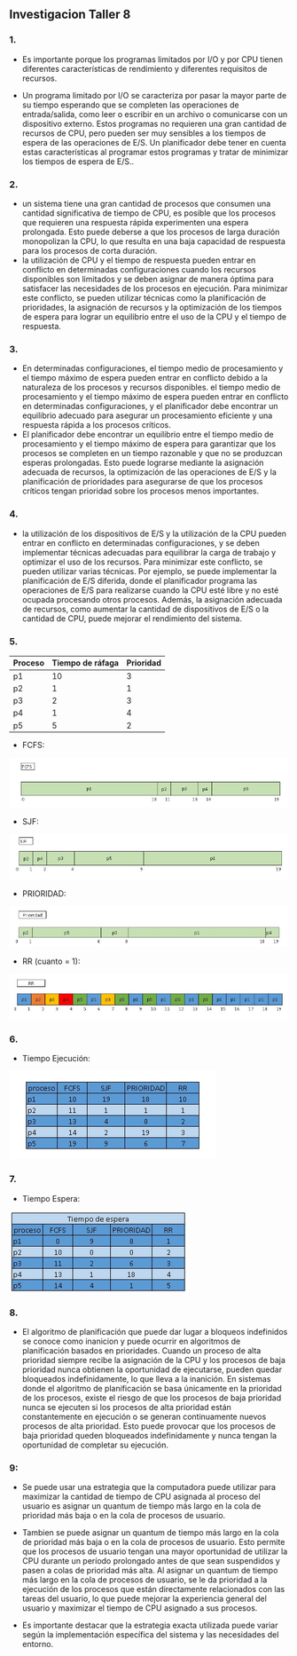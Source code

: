 ## Investigacion Taller 8


### 1.
   * Es importante porque los programas limitados por I/O y por CPU tienen diferentes características de rendimiento y diferentes requisitos de recursos.

   * Un programa limitado por I/O se caracteriza por pasar la mayor parte de su tiempo esperando que se completen las operaciones de entrada/salida, como leer o escribir en un archivo o comunicarse con un dispositivo externo. Estos programas no requieren una gran cantidad de recursos de CPU, pero pueden ser muy sensibles a los tiempos de espera de las operaciones de E/S. Un planificador debe tener en cuenta estas características al programar estos programas y tratar de minimizar los tiempos de espera de E/S..
    

### 2. 

   * un sistema tiene una gran cantidad de procesos que consumen una cantidad significativa de tiempo de CPU, es posible que los procesos que requieren una respuesta rápida experimenten una espera prolongada. Esto puede deberse a que los procesos de larga duración monopolizan la CPU, lo que resulta en una baja capacidad de respuesta para los procesos de corta duración.
   * la utilización de CPU y el tiempo de respuesta pueden entrar en conflicto en determinadas configuraciones cuando los recursos disponibles son limitados y se deben asignar de manera óptima para satisfacer las necesidades de los procesos en ejecución. Para minimizar este conflicto, se pueden utilizar técnicas como la planificación de prioridades, la asignación de recursos y la optimización de los tiempos de espera para lograr un equilibrio entre el uso de la CPU y el tiempo de respuesta.

### 3.

   * En determinadas configuraciones, el tiempo medio de procesamiento y el tiempo máximo de espera pueden entrar en conflicto debido a la naturaleza de los procesos y recursos disponibles. el tiempo medio de procesamiento y el tiempo máximo de espera pueden entrar en conflicto en determinadas configuraciones, y el planificador debe encontrar un equilibrio adecuado para asegurar un procesamiento eficiente y una respuesta rápida a los procesos críticos.
   * El planificador debe encontrar un equilibrio entre el tiempo medio de procesamiento y el tiempo máximo de espera para garantizar que los procesos se completen en un tiempo razonable y que no se produzcan esperas prolongadas. Esto puede lograrse mediante la asignación adecuada de recursos, la optimización de las operaciones de E/S y la planificación de prioridades para asegurarse de que los procesos críticos tengan prioridad sobre los procesos menos importantes.
 
### 4.

   * la utilización de los dispositivos de E/S y la utilización de la CPU pueden entrar en conflicto en determinadas configuraciones, y se deben implementar técnicas adecuadas para equilibrar la carga de trabajo y optimizar el uso de los recursos. Para minimizar este conflicto, se pueden utilizar varias técnicas. Por ejemplo, se puede implementar la planificación de E/S diferida, donde el planificador programa las operaciones de E/S para realizarse cuando la CPU esté libre y no esté ocupada procesando otros procesos. Además, la asignación adecuada de recursos, como aumentar la cantidad de dispositivos de E/S o la cantidad de CPU, puede mejorar el rendimiento del sistema.

### 5.

Proceso | Tiempo de ráfaga | Prioridad 
--------|-----------------|-----------
 p1     |       10        |    3     
 p2     |       1         |    1     
 p3     |       2         |    3     
 p4     |       1         |    4     
 p5     |       5         |    2 
 
 
 
   * FCFS:
 
 ![Diagrama de Grantt FCFS](https://github.com/DiegoEsteban07/Sistemas-Operacionales-H1/blob/main/Taller%208/FCFS2.jpg?raw=true)
 
  * SJF:
 
 ![Diagrama de Grantt FCFS](https://github.com/DiegoEsteban07/Sistemas-Operacionales-H1/blob/main/Taller%208/SJF.jpg?raw=true)
 
  * PRIORIDAD:
 
 ![Diagrama de Grantt FCFS](https://github.com/DiegoEsteban07/Sistemas-Operacionales-H1/blob/main/Taller%208/Prioridad.jpg?raw=true)
 
  * RR (cuanto = 1):
 
 ![Diagrama de Grantt FCFS](https://github.com/DiegoEsteban07/Sistemas-Operacionales-H1/blob/main/Taller%208/RR3.jpg?raw=true)


### 6.
 
   * Tiempo Ejecución:
 
 ![Diagrama de Grantt FCFS](https://github.com/DiegoEsteban07/Sistemas-Operacionales-H1/blob/main/Taller%208/Ejecucion.jpg?raw=true)
 
 
### 7.
 
   * Tiempo Espera:
 
 ![Diagrama de Grantt FCFS](https://github.com/DiegoEsteban07/Sistemas-Operacionales-H1/blob/main/Taller%208/Espera.jpg?raw=true)
 
 ### 8.
 
   * El algoritmo de planificación que puede dar lugar a bloqueos indefinidos se conoce como inanicion y puede ocurrir en algoritmos de planificación basados en prioridades. Cuando un proceso de alta prioridad siempre recibe la asignación de la CPU y los procesos de baja prioridad nunca obtienen la oportunidad de ejecutarse, pueden quedar bloqueados indefinidamente, lo que lleva a la inanición.
En sistemas donde el algoritmo de planificación se basa únicamente en la prioridad de los procesos, existe el riesgo de que los procesos de baja prioridad nunca se ejecuten si los procesos de alta prioridad están constantemente en ejecución o se generan continuamente nuevos procesos de alta prioridad. Esto puede provocar que los procesos de baja prioridad queden bloqueados indefinidamente y nunca tengan la oportunidad de completar su ejecución.

### 9:

* Se puede usar una estrategia que la computadora puede utilizar para maximizar la cantidad de tiempo de CPU asignada al proceso del usuario es asignar un quantum de tiempo más largo en la cola de prioridad más baja o en la cola de procesos de usuario.
* Tambien se puede asignar un quantum de tiempo más largo en la cola de prioridad más baja o en la cola de procesos de usuario. Esto permite que los procesos de usuario tengan una mayor oportunidad de utilizar la CPU durante un período prolongado antes de que sean suspendidos y pasen a colas de prioridad más alta. Al asignar un quantum de tiempo más largo en la cola de procesos de usuario, se le da prioridad a la ejecución de los procesos que están directamente relacionados con las tareas del usuario, lo que puede mejorar la experiencia general del usuario y maximizar el tiempo de CPU asignado a sus procesos.

* Es importante destacar que la estrategia exacta utilizada puede variar según la implementación específica del sistema y las necesidades del entorno. 
 

 
 
 
 
